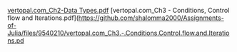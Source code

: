 [vertopal.com_Ch2-Data Types.pdf](https://github.com/shalomma2000/Assignments-of-Julia/files/9540208/vertopal.com_Ch2-Data.Types.pdf)
[vertopal.com_Ch3 - Conditions, Control flow and Iterations.pdf](https://github.com/shalomma2000/Assignments-of-Julia/files/9540210/vertopal.com_Ch3.-.Conditions.Control.flow.and.Iterations.pd
